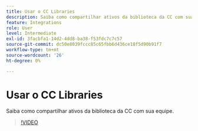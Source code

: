 ```yaml
---
title: Usar o CC Libraries
description: Saiba como compartilhar ativos da biblioteca da CC com sua equipe
feature: Integrations
role: User
level: Intermediate
exl-id: 3facbfa1-14d2-4dd8-ba38-f53fdc7c7c57
source-git-commit: dc50e8039fccc85c65fbb6d436ce18f5d90b91f7
workflow-type: tm+mt
source-wordcount: '26'
ht-degree: 0%

---
```


# Usar o CC Libraries

Saiba como compartilhar ativos da biblioteca da CC com sua equipe.

>[!VIDEO](https://video.tv.adobe.com/v/3420227?quality=12&learn=on&hidetitle=true)
